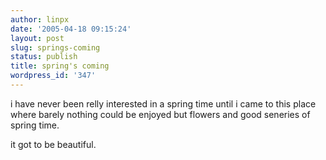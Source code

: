 ```yaml
---
author: linpx
date: '2005-04-18 09:15:24'
layout: post
slug: springs-coming
status: publish
title: spring's coming
wordpress_id: '347'
---
```


i have never been relly interested in a spring time until i came to this place
where barely nothing could be enjoyed but flowers and good seneries of spring
time.

it got to be beautiful.


